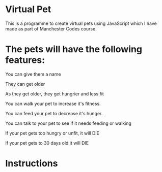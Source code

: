 # Virtual Pet
This is a programme to create virtual pets using JavaScript which I have made as part of Manchester Codes course.

# The pets will have the following features:
You can give them a name

They can get older

As they get older, they get hungrier and less fit

You can walk your pet to increase it's fitness.

You can feed your pet to decrease it's hunger. 

You can talk to your pet to see if it needs feeding or walking

If your pet gets too hungry or unfit, it will DIE 

If your pet gets to 30 days old it will DIE 

# Instructions
